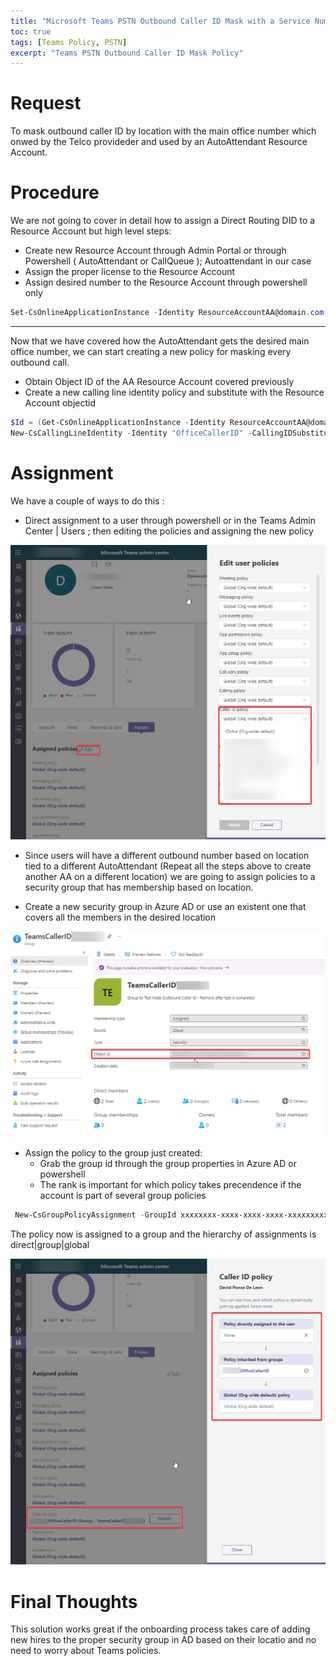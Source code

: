 ```yaml
---
title: "Microsoft Teams PSTN Outbound Caller ID Mask with a Service Number or Resource Account Number ( Direct Routing DID )"
toc: true
tags: [Teams Policy, PSTN]
excerpt: "Teams PSTN Outbound Caller ID Mask Policy"
---
```


# Request

To mask outbound caller ID by location with the main office number which onwed by the Telco provideder and used by an AutoAttendant Resource Account.

# Procedure

We are not going to cover in detail how to assign a Direct Routing DID to a Resource Account but high level steps:

- Create new Resource Account through Admin Portal or through Powershell ( AutoAttendant or CallQueue ); Autoattendant in our case
- Assign the proper license to the Resource Account
- Assign desired number to the Resource Account through powershell only


```powershell
Set-CsOnlineApplicationInstance -Identity ResourceAccountAA@domain.com -OnpremPhoneNumber +1(XXX)XXX-XXXX
```

---

Now that we have covered how the AutoAttendant gets the desired main office number, we can start creating a new policy for masking every outbound call.

- Obtain Object ID of the AA Resource Account covered previously
- Create a new calling line identity policy and substitute with the Resource Account objectid

```powershell
$Id = (Get-CsOnlineApplicationInstance -Identity ResourceAccountAA@domain.com).objectid
New-CsCallingLineIdentity -Identity "OfficeCallerID" -CallingIDSubstitute Resource -EnableUserOverride $false -ResourceAccount $Id -companyname "Company Name"
```

# Assignment

We have a couple of ways to do this :

- Direct assignment to a user through powershell or in the Teams Admin Center | Users ; then editing the policies and assigning the new policy

![](../assets/images/CallerIDPolicyDirect.png)

- Since users will have a different outbound number based on location tied to a different AutoAttendant (Repeat all the steps above to create another AA on a different location) we are going to assign policies to a security group that has membership based on location.

- Create a new security group in Azure AD or use an existent one that covers all the members in the desired location

![](../assets/images/AzureTeamsCallerID.png)

- Assign the policy to the group just created:
  - Grab the group id through the group properties in Azure AD or powershell
  - The rank is important for which policy takes precendence if the account is part of several group policies

```powershell
 New-CsGroupPolicyAssignment -GroupId xxxxxxxx-xxxx-xxxx-xxxx-xxxxxxxxxxxx -PolicyType CallingLineIdentity -PolicyName "OfficeCallerID" -rank 1
```
The policy now is assigned to a group and the hierarchy of assignments is direct|group|global

![](../assets/images/CallerIDPolicyGroup.png)

# Final Thoughts

This solution works great if the onboarding process takes care of adding new hires to the proper security group in AD based on their locatio and no need to worry about Teams policies.